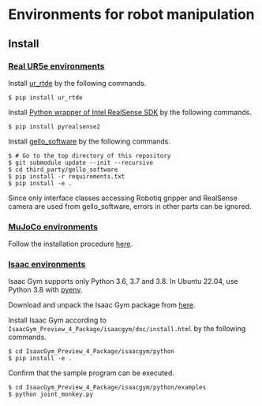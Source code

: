 # Environments for robot manipulation

## Install
### [Real UR5e environments](./real)
Install [ur_rtde](https://sdurobotics.gitlab.io/ur_rtde/installation/installation.html) by the following commands.
```console
$ pip install ur_rtde
```

Install [Python wrapper of Intel RealSense SDK](https://github.com/IntelRealSense/librealsense/blob/master/wrappers/python/readme.md) by the following commands.
```console
$ pip install pyrealsense2
```

Install [gello_software](https://github.com/wuphilipp/gello_software) by the following commands.
```console
$ # Go to the top directory of this repository
$ git submodule update --init --recursive
$ cd third_party/gello_software
$ pip install -r requirements.txt
$ pip install -e .
```
Since only interface classes accessing Robotiq gripper and RealSense camera are used from gello_software, errors in other parts can be ignored.

### [MuJoCo environments](./mujoco)
Follow the installation procedure [here](../../README.md#Install).

### [Isaac environments](./isaac)
Isaac Gym supports only Python 3.6, 3.7 and 3.8.
In Ubuntu 22.04, use Python 3.8 with [pyenv](https://github.com/pyenv/pyenv).

Download and unpack the Isaac Gym package from [here](https://developer.nvidia.com/isaac-gym).

Install Isaac Gym according to `IsaacGym_Preview_4_Package/isaacgym/doc/install.html` by the following commands.
```console
$ cd IsaacGym_Preview_4_Package/isaacgym/python
$ pip install -e .
```

Confirm that the sample program can be executed.
```console
$ cd IsaacGym_Preview_4_Package/isaacgym/python/examples
$ python joint_monkey.py
```
